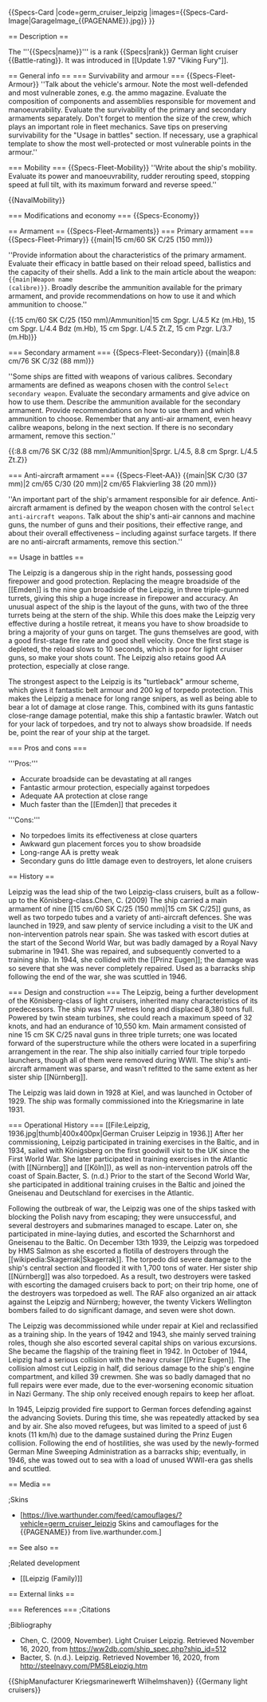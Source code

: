 {{Specs-Card
|code=germ_cruiser_leipzig
|images={{Specs-Card-Image|GarageImage_{{PAGENAME}}.jpg}}
}}

== Description ==
<!-- ''In the first part of the description, cover the history of the ship's creation and military application. In the second part, tell the reader about using this ship in the game. Add a screenshot: if a beginner player has a hard time remembering vehicles by name, a picture will help them identify the ship in question.'' -->
The '''{{Specs|name}}''' is a rank {{Specs|rank}} German light cruiser {{Battle-rating}}. It was introduced in [[Update 1.97 "Viking Fury"]].

== General info ==
=== Survivability and armour ===
{{Specs-Fleet-Armour}}
''Talk about the vehicle's armour. Note the most well-defended and most vulnerable zones, e.g. the ammo magazine. Evaluate the composition of components and assemblies responsible for movement and manoeuvrability. Evaluate the survivability of the primary and secondary armaments separately. Don't forget to mention the size of the crew, which plays an important role in fleet mechanics. Save tips on preserving survivability for the "Usage in battles" section. If necessary, use a graphical template to show the most well-protected or most vulnerable points in the armour.''

=== Mobility ===
{{Specs-Fleet-Mobility}}
''Write about the ship's mobility. Evaluate its power and manoeuvrability, rudder rerouting speed, stopping speed at full tilt, with its maximum forward and reverse speed.''

{{NavalMobility}}

=== Modifications and economy ===
{{Specs-Economy}}

== Armament ==
{{Specs-Fleet-Armaments}}
=== Primary armament ===
{{Specs-Fleet-Primary}}
{{main|15 cm/60 SK C/25 (150 mm)}}

''Provide information about the characteristics of the primary armament. Evaluate their efficacy in battle based on their reload speed, ballistics and the capacity of their shells. Add a link to the main article about the weapon: <code><nowiki>{{main|Weapon name (calibre)}}</nowiki></code>. Broadly describe the ammunition available for the primary armament, and provide recommendations on how to use it and which ammunition to choose.''

{{:15 cm/60 SK C/25 (150 mm)/Ammunition|15 cm Spgr. L/4.5 Kz (m.Hb), 15 cm Spgr. L/4.4 Bdz (m.Hb), 15 cm Spgr. L/4.5 Zt.Z, 15 cm Pzgr. L/3.7 (m.Hb)}}

=== Secondary armament ===
{{Specs-Fleet-Secondary}}
{{main|8.8 cm/76 SK C/32 (88 mm)}}

''Some ships are fitted with weapons of various calibres. Secondary armaments are defined as weapons chosen with the control <code>Select secondary weapon</code>. Evaluate the secondary armaments and give advice on how to use them. Describe the ammunition available for the secondary armament. Provide recommendations on how to use them and which ammunition to choose. Remember that any anti-air armament, even heavy calibre weapons, belong in the next section. If there is no secondary armament, remove this section.''

{{:8.8 cm/76 SK C/32 (88 mm)/Ammunition|Sprgr. L/4.5, 8.8 cm Sprgr. L/4.5 Zt.Z}}

=== Anti-aircraft armament ===
{{Specs-Fleet-AA}}
{{main|SK C/30 (37 mm)|2 cm/65 C/30 (20 mm)|2 cm/65 Flakvierling 38 (20 mm)}}

''An important part of the ship's armament responsible for air defence. Anti-aircraft armament is defined by the weapon chosen with the control <code>Select anti-aircraft weapons</code>. Talk about the ship's anti-air cannons and machine guns, the number of guns and their positions, their effective range, and about their overall effectiveness – including against surface targets. If there are no anti-aircraft armaments, remove this section.''

== Usage in battles ==
<!-- ''Describe the technique of using this ship, the characteristics of her use in a team and tips on strategy. Abstain from writing an entire guide – don't try to provide a single point of view, but give the reader food for thought. Talk about the most dangerous opponents for this vehicle and provide recommendations on fighting them. If necessary, note the specifics of playing with this vehicle in various modes (AB, RB, SB).'' -->
The Leipzig is a dangerous ship in the right hands, possessing good firepower and good protection. Replacing the meagre broadside of the [[Emden]] is the nine gun broadside of the Leipzig, in three triple-gunned turrets, giving this ship a huge increase in firepower and accuracy. An unusual aspect of the ship is the layout of the guns, with two of the three turrets being at the stern of the ship. While this does make the Leipzig very effective during a hostile retreat, it means you have to show broadside to bring a majority of your guns on target. The guns themselves are good, with a good first-stage fire rate and good shell velocity. Once the first stage is depleted, the reload slows to 10 seconds, which is poor for light cruiser guns, so make your shots count. The Leipzig also retains good AA protection, especially at close range.

The strongest aspect to the Leipzig is its "turtleback" armour scheme, which gives it fantastic belt armour and 200 kg of torpedo protection. This makes the Leipzig a menace for long range snipers, as well as being able to bear a lot of damage at close range. This, combined with its guns fantastic close-range damage potential, make this ship a fantastic brawler. Watch out for your lack of torpedoes, and try not to always show broadside. If needs be, point the rear of your ship at the target.

=== Pros and cons ===
<!-- ''Summarise and briefly evaluate the vehicle in terms of its characteristics and combat effectiveness. Mark its pros and cons in the bulleted list. Try not to use more than 6 points for each of the characteristics. Avoid using categorical definitions such as "bad", "good" and the like - use substitutions with softer forms such as "inadequate" and "effective".'' -->

'''Pros:'''

* Accurate broadside can be devastating at all ranges
* Fantastic armour protection, especially against torpedoes
* Adequate AA protection at close range
* Much faster than the [[Emden]] that precedes it

'''Cons:'''

* No torpedoes limits its effectiveness at close quarters
* Awkward gun placement forces you to show broadside
* Long-range AA is pretty weak
* Secondary guns do little damage even to destroyers, let alone cruisers

== History ==
<!-- ''Describe the history of the creation and combat usage of the ship in more detail than in the introduction. If the historical reference turns out to be too long, take it to a separate article, taking a link to the article about the ship and adding a block "/History" (example: <nowiki>https://wiki.warthunder.com/(Ship-name)/History</nowiki>) and add a link to it here using the <code>main</code> template. Be sure to reference text and sources by using <code><nowiki><ref></ref></nowiki></code>, as well as adding them at the end of the article with <code><nowiki><references /></nowiki></code>. This section may also include the ship's dev blog entry (if applicable) and the in-game encyclopedia description (under <code><nowiki>=== In-game description ===</nowiki></code>, also if applicable).'' -->
Leipzig was the lead ship of the two Leipzig-class cruisers, built as a follow-up to the Könisberg-class.<ref name=":0">Chen, C. (2009)</ref> The ship carried a main armament of nine [[15 cm/60 SK C/25 (150 mm)|15 cm SK C/25]] guns, as well as two torpedo tubes and a variety of anti-aircraft defences. She was launched in 1929, and saw plenty of service including a visit to the UK and non-intervention patrols near spain. She was tasked with escort duties at the start of the Second World War, but was badly damaged by a Royal Navy submarine in 1941. She was repaired, and subsequently converted to a training ship. In 1944, she collided with the [[Prinz Eugen]]; the damage was so severe that she was never completely repaired. Used as a barracks ship following the end of the war, she was scuttled in 1946.

=== Design and construction ===
The Leipzig, being a further development of the Könisberg-class of light cruisers, inherited many characteristics of its predecessors. The ship was 177 metres long and displaced 8,380 tons full.<ref name=":0" /> Powered by twin steam turbines, she could reach a maximum speed of 32 knots, and had an endurance of 10,550 km.<ref name=":0" /> Main armament consisted of nine 15 cm SK C/25 naval guns in three triple turrets; one was located forward of the superstructure while the others were located in a superfiring arrangement in the rear.<ref name=":0" /> The ship also initially carried four triple torpedo launchers, though all of them were removed during WWII. The ship's anti-aircraft armament was sparse, and wasn't refitted to the same extent as her sister ship [[Nürnberg]].<ref name=":0" />

The Leipzig was laid down in 1928 at Kiel, and was launched in October of 1929. The ship was formally commissioned into the Kriegsmarine in late 1931.<ref name=":0" />

=== Operational History ===
[[File:Leipzig, 1936.jpg|thumb|400x400px|German Cruiser Leipzig in 1936.]]
After her commissioning, Leipzig participated in training exercises in the Baltic, and in 1934, sailed with Königsberg on the first goodwill visit to the UK since the First World War. She later participated in training exercises in the Atlantic (with [[Nürnberg]] and [[Köln]]), as well as non-intervention patrols off the coast of Spain.<ref name=":1">Bacter, S. (n.d.)</ref> Prior to the start of the Second World War, she participated in additional training cruises in the Baltic and joined the Gneisenau and Deutschland for exercises in the Atlantic.<ref name=":1" />

Following the outbreak of war, the Leipzig was one of the ships tasked with blocking the Polish navy from escaping; they were unsuccessful, and several destroyers and submarines managed to escape. Later on, she participated in mine-laying duties, and escorted the Scharnhorst and Gneisenau to the Baltic. On December 13th 1939, the Leipzig was torpedoed by HMS Salmon as she escorted a flotilla of destroyers through the [[wikipedia:Skagerrak|Skagerrak]]. The torpedo did severe damage to the ship's central section and flooded it with 1,700 tons of water.<ref name=":0" /> Her sister ship [[Nürnberg]] was also torpedoed. As a result, two destroyers were tasked with escorting the damaged cruisers back to port; on their trip home, one of the destroyers was torpedoed as well. The RAF also organized an air attack against the Leipzig and Nürnberg; however, the twenty Vickers Wellington bombers failed to do significant damage, and seven were shot down.

The Leipzig was decommissioned while under repair at Kiel and reclassified as a training ship.<ref name=":1" /> In the years of 1942 and 1943, she mainly served training roles, though she also escorted several capital ships on various excursions. She became the flagship of the training fleet in 1942. In October of 1944, Leipzig had a serious collision with the heavy cruiser [[Prinz Eugen]].<ref name=":0" /> The collision almost cut Leipzig in half, did serious damage to the ship's engine compartment, and killed 39 crewmen. She was so badly damaged that no full repairs were ever made, due to the ever-worsening economic situation in Nazi Germany. The ship only received enough repairs to keep her afloat.

In 1945, Leipzig provided fire support to German forces defending against the advancing Soviets. During this time, she was repeatedly attacked by sea and by air. She also moved refugees, but was limited to a speed of just 6 knots (11 km/h) due to the damage sustained during the Prinz Eugen collision. Following the end of hostilities, she was used by the newly-formed German Mine Sweeping Administration as a barracks ship; eventually, in 1946, she was towed out to sea with a load of unused WWII-era gas shells and scuttled.<ref name=":1" />

== Media ==
<!-- ''Excellent additions to the article would be video guides, screenshots from the game, and photos.'' -->

;Skins
* [https://live.warthunder.com/feed/camouflages/?vehicle=germ_cruiser_leipzig Skins and camouflages for the {{PAGENAME}} from live.warthunder.com.]

== See also ==
<!-- ''Links to articles on the War Thunder Wiki that you think will be useful for the reader, for example:''
* ''reference to the series of the ship;''
* ''links to approximate analogues of other nations and research trees.'' -->

;Related development
* [[Leipzig (Family)]]

== External links ==
<!-- ''Paste links to sources and external resources, such as:''
* ''topic on the official game forum;''
* ''other literature.'' -->

=== References ===
;Citations
<references />

;Bibliography
* Chen, C. (2009, November). Light Cruiser Leipzig. Retrieved November 16, 2020, from <nowiki>https://ww2db.com/ship_spec.php?ship_id=512</nowiki>
* Bacter, S. (n.d.). Leipzig. Retrieved November 16, 2020, from <nowiki>http://steelnavy.com/PM58Leipzig.htm</nowiki>

{{ShipManufacturer Kriegsmarinewerft Wilhelmshaven}}
{{Germany light cruisers}}